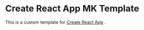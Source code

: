# Create React App MK Template

This is a custom template for [Create React App](https://github.com/facebook/create-react-app) .